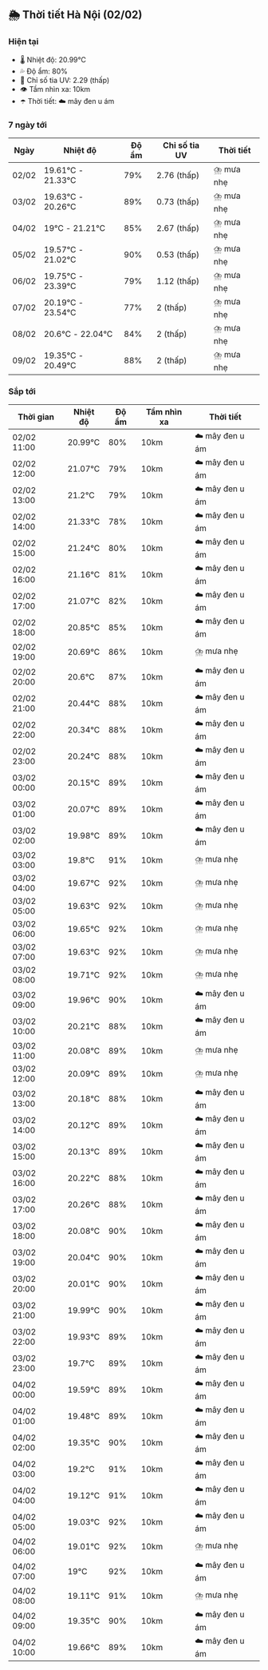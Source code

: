 ## 🌦️ Thời tiết Hà Nội (02/02)

### Hiện tại

- 🌡️ Nhiệt độ: 20.99℃
- 💦 Độ ẩm: 80%
- 🌟 Chỉ số tia UV: 2.29 (thấp)
- 👁️ Tầm nhìn xa: 10km
- ☂️ Thời tiết: ☁️ mây đen u ám

### 7 ngày tới

| Ngày | Nhiệt độ | Độ ẩm | Chỉ số tia UV | Thời tiết |
| --- | --- | --- | --- | --- |
| 02/02 | 19.61℃ - 21.33℃ | 79% | 2.76 (thấp) | ⛈️ mưa nhẹ |
| 03/02 | 19.63℃ - 20.26℃ | 89% | 0.73 (thấp) | ⛈️ mưa nhẹ |
| 04/02 | 19℃ - 21.21℃ | 85% | 2.67 (thấp) | ⛈️ mưa nhẹ |
| 05/02 | 19.57℃ - 21.02℃ | 90% | 0.53 (thấp) | ⛈️ mưa nhẹ |
| 06/02 | 19.75℃ - 23.39℃ | 79% | 1.12 (thấp) | ⛈️ mưa nhẹ |
| 07/02 | 20.19℃ - 23.54℃ | 77% | 2 (thấp) | ⛈️ mưa nhẹ |
| 08/02 | 20.6℃ - 22.04℃ | 84% | 2 (thấp) | ⛈️ mưa nhẹ |
| 09/02 | 19.35℃ - 20.49℃ | 88% | 2 (thấp) | ⛈️ mưa nhẹ |

### Sắp tới

| Thời gian | Nhiệt độ | Độ ẩm | Tầm nhìn xa | Thời tiết |
| --- | --- | --- | --- | --- |
| 02/02 11:00 | 20.99℃ | 80% | 10km | ☁️ mây đen u ám |
| 02/02 12:00 | 21.07℃ | 79% | 10km | ☁️ mây đen u ám |
| 02/02 13:00 | 21.2℃ | 79% | 10km | ☁️ mây đen u ám |
| 02/02 14:00 | 21.33℃ | 78% | 10km | ☁️ mây đen u ám |
| 02/02 15:00 | 21.24℃ | 80% | 10km | ☁️ mây đen u ám |
| 02/02 16:00 | 21.16℃ | 81% | 10km | ☁️ mây đen u ám |
| 02/02 17:00 | 21.07℃ | 82% | 10km | ☁️ mây đen u ám |
| 02/02 18:00 | 20.85℃ | 85% | 10km | ☁️ mây đen u ám |
| 02/02 19:00 | 20.69℃ | 86% | 10km | ⛈️ mưa nhẹ |
| 02/02 20:00 | 20.6℃ | 87% | 10km | ☁️ mây đen u ám |
| 02/02 21:00 | 20.44℃ | 88% | 10km | ☁️ mây đen u ám |
| 02/02 22:00 | 20.34℃ | 88% | 10km | ☁️ mây đen u ám |
| 02/02 23:00 | 20.24℃ | 88% | 10km | ☁️ mây đen u ám |
| 03/02 00:00 | 20.15℃ | 89% | 10km | ☁️ mây đen u ám |
| 03/02 01:00 | 20.07℃ | 89% | 10km | ☁️ mây đen u ám |
| 03/02 02:00 | 19.98℃ | 89% | 10km | ☁️ mây đen u ám |
| 03/02 03:00 | 19.8℃ | 91% | 10km | ⛈️ mưa nhẹ |
| 03/02 04:00 | 19.67℃ | 92% | 10km | ⛈️ mưa nhẹ |
| 03/02 05:00 | 19.63℃ | 92% | 10km | ⛈️ mưa nhẹ |
| 03/02 06:00 | 19.65℃ | 92% | 10km | ⛈️ mưa nhẹ |
| 03/02 07:00 | 19.63℃ | 92% | 10km | ⛈️ mưa nhẹ |
| 03/02 08:00 | 19.71℃ | 92% | 10km | ⛈️ mưa nhẹ |
| 03/02 09:00 | 19.96℃ | 90% | 10km | ☁️ mây đen u ám |
| 03/02 10:00 | 20.21℃ | 88% | 10km | ☁️ mây đen u ám |
| 03/02 11:00 | 20.08℃ | 89% | 10km | ⛈️ mưa nhẹ |
| 03/02 12:00 | 20.09℃ | 89% | 10km | ⛈️ mưa nhẹ |
| 03/02 13:00 | 20.18℃ | 88% | 10km | ☁️ mây đen u ám |
| 03/02 14:00 | 20.12℃ | 89% | 10km | ☁️ mây đen u ám |
| 03/02 15:00 | 20.13℃ | 89% | 10km | ☁️ mây đen u ám |
| 03/02 16:00 | 20.22℃ | 88% | 10km | ☁️ mây đen u ám |
| 03/02 17:00 | 20.26℃ | 88% | 10km | ☁️ mây đen u ám |
| 03/02 18:00 | 20.08℃ | 90% | 10km | ☁️ mây đen u ám |
| 03/02 19:00 | 20.04℃ | 90% | 10km | ☁️ mây đen u ám |
| 03/02 20:00 | 20.01℃ | 90% | 10km | ☁️ mây đen u ám |
| 03/02 21:00 | 19.99℃ | 90% | 10km | ☁️ mây đen u ám |
| 03/02 22:00 | 19.93℃ | 89% | 10km | ☁️ mây đen u ám |
| 03/02 23:00 | 19.7℃ | 89% | 10km | ☁️ mây đen u ám |
| 04/02 00:00 | 19.59℃ | 89% | 10km | ☁️ mây đen u ám |
| 04/02 01:00 | 19.48℃ | 89% | 10km | ☁️ mây đen u ám |
| 04/02 02:00 | 19.35℃ | 90% | 10km | ☁️ mây đen u ám |
| 04/02 03:00 | 19.2℃ | 91% | 10km | ☁️ mây đen u ám |
| 04/02 04:00 | 19.12℃ | 91% | 10km | ☁️ mây đen u ám |
| 04/02 05:00 | 19.03℃ | 92% | 10km | ☁️ mây đen u ám |
| 04/02 06:00 | 19.01℃ | 92% | 10km | ⛈️ mưa nhẹ |
| 04/02 07:00 | 19℃ | 92% | 10km | ☁️ mây đen u ám |
| 04/02 08:00 | 19.11℃ | 91% | 10km | ⛈️ mưa nhẹ |
| 04/02 09:00 | 19.35℃ | 90% | 10km | ☁️ mây đen u ám |
| 04/02 10:00 | 19.66℃ | 89% | 10km | ☁️ mây đen u ám |
